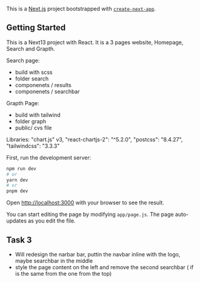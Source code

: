 This is a [Next.js](https://nextjs.org/) project bootstrapped with [`create-next-app`](https://github.com/vercel/next.js/tree/canary/packages/create-next-app).

## Getting Started

This is a Next13 project with React. It is a 3 pages website, Homepage, Search and Grapth.

Search page:

- build with scss
- folder search
- componenets / results
- componenets / searchbar

Grapth Page:

- build with tailwind
- folder graph
- public/ cvs file

Libraries:
"chart.js" v3,
"react-chartjs-2": "^5.2.0",
"postcss": "8.4.27",
"tailwindcss": "3.3.3"

First, run the development server:

```bash
npm run dev
# or
yarn dev
# or
pnpm dev
```

Open [http://localhost:3000](http://localhost:3000) with your browser to see the result.

You can start editing the page by modifying `app/page.js`. The page auto-updates as you edit the file.

## Task 3

- Will redesign the narbar bar, puttin the navbar inline with the logo, maybe searchbar in the middle
- style the page content on the left and remove the second searchbar ( if is the same from the one from the top)
